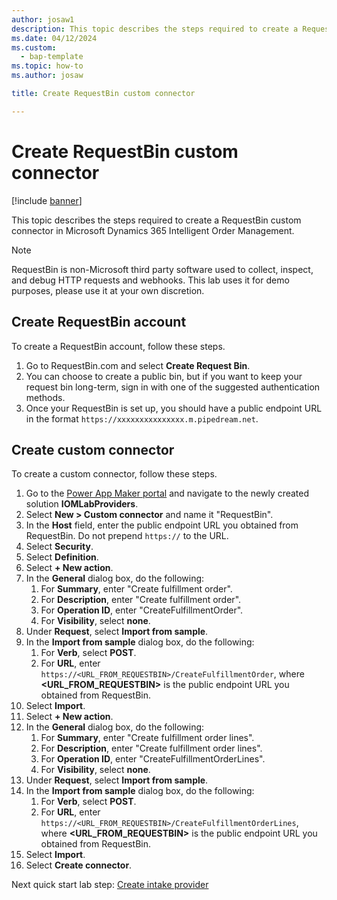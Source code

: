 ```yaml
---
author: josaw1
description: This topic describes the steps required to create a RequestBin custom connector in Microsoft Dynamics 365 Intelligent Order Management.
ms.date: 04/12/2024
ms.custom: 
  - bap-template
ms.topic: how-to
ms.author: josaw

title: Create RequestBin custom connector

---
```


# Create RequestBin custom connector

[!include [banner](includes/banner.md)]

This topic describes the steps required to create a RequestBin custom connector in Microsoft Dynamics 365 Intelligent Order Management.

> [!NOTE]
> RequestBin is non-Microsoft third party software used to collect, inspect, and debug HTTP requests and webhooks. This lab uses it for demo purposes, please use it at your own discretion. 

## Create RequestBin account

To create a RequestBin account, follow these steps.

1. Go to RequestBin.com and select **Create Request Bin**.
1. You can choose to create a public bin, but if you want to keep your request bin long-term, sign in with one of the suggested authentication methods.
1. Once your RequestBin is set up, you should have a public endpoint URL in the format ``https://xxxxxxxxxxxxxxx.m.pipedream.net``. 

## Create custom connector

To create a custom connector, follow these steps.

1. Go to the [Power App Maker portal](https://make.powerapps.com) and navigate to the newly created solution **IOMLabProviders**.
1. Select **New \> Custom connector** and name it "RequestBin".
1. In the **Host** field, enter the public endpoint URL you obtained from RequestBin. Do not prepend ``https://`` to the URL. 
1. Select **Security**.
1. Select **Definition**.
1. Select **+ New action**. 
1. In the **General** dialog box, do the following:
    1. For **Summary**, enter "Create fulfillment order".
    1. For **Description**, enter "Create fulfillment order".
    1. For **Operation ID**, enter "CreateFulfillmentOrder".
    1. For **Visibility**, select **none**.
1. Under **Request**, select **Import from sample**.
1. In the **Import from sample** dialog box, do the following:
    1. For **Verb**, select **POST**.
    1. For **URL**, enter `https://<URL_FROM_REQUESTBIN>/CreateFulfillmentOrder`, where **\<URL\_FROM\_REQUESTBIN\>** is the public endpoint URL you obtained from RequestBin.
1. Select **Import**.
1. Select **+ New action**.
1. In the **General** dialog box, do the following:
    1. For **Summary**, enter "Create fulfillment order lines".
    1. For **Description**, enter "Create fulfillment order lines".
    1. For **Operation ID**, enter "CreateFulfillmentOrderLines".
    1. For **Visibility**, select **none**.
1. Under **Request**, select **Import from sample**.
1. In the **Import from sample** dialog box, do the following:
    1. For **Verb**, select **POST**.
    1. For **URL**, enter `https://<URL_FROM_REQUESTBIN>/CreateFulfillmentOrderLines`, where **\<URL\_FROM\_REQUESTBIN\>** is the public endpoint URL you obtained from RequestBin.
1. Select **Import**.
1. Select **Create connector**.


Next quick start lab step: [Create intake provider](lab-create-intake-provider.md)

